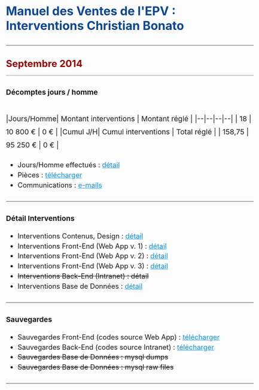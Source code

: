 
# Manuel des Ventes de l'EPV : Interventions Christian Bonato

---

## **Septembre 2014**  


### Décomptes jours / homme

|Jours/Homme| Montant interventions | Montant réglé |
|--|--|--|--|
| 18 | 10 800 € | 0 € |
|**Cumul J/H**| **Cumul interventions** | **Total réglé** |
| 158,75 | 95 250 € | 0 € |


 - Jours/Homme effectués : [détail](https://docs.google.com/spreadsheets/d/1KixK5mX9GwiczcoHvZs41qNYuXUVKQY-yVzJ2AQ2LT8/edit#gid=59911067)
 - Pièces : [télécharger](https://drive.google.com/file/d/1gsbWZjLRJveq2I8HF0VzZ-WF2fIvb8kx/view?usp=sharing)
 - Communications : [e-mails](http://ns367573.ovh.net/castle_intranet/utilities/emails_by_category/2014-09)
---

### Détail Interventions

- Interventions Contenus, Design : [détail](http://ns367573.ovh.net/castle_intranet/utilities/reorganiser/design/2014-09)  
 - Interventions Front-End  (Web App v. 1) : [détail](http://ns367573.ovh.net/castle_intranet/utilities/reorganiser/web_app_v1/2014-09)
 - Interventions Front-End  (Web App v. 2) : [détail](http://ns367573.ovh.net/castle_intranet/utilities/reorganiser/web_app_v2/2014-09)
 -  Interventions Front-End  (Web App v. 3) : [détail](http://ns367573.ovh.net/castle_intranet/utilities/reorganiser/web_app_v3/2014-09)
 - ~~Interventions Back-End (Intranet) : détail~~
 - Interventions Base de Données : [détail](http://ns367573.ovh.net/castle_intranet/utilities/backend_counter_content/2014-09)

---

### Sauvegardes

 - Sauvegardes Front-End (codes source Web App) : [télécharger](http://ns367573.ovh.net/castle_intranet/utilities/list_webapp_backups/web_app/2014-09)
 - Sauvegardes Back-End (codes source Intranet) : [télécharger](http://ns367573.ovh.net/castle_intranet/utilities/list_webapp_backups/intranet/2014-09)
 - ~~Sauvegardes Base de Données : mysql dumps~~
 - ~~Sauvegardes Base de Données : mysql raw files~~

---


<script src="https://code.jquery.com/jquery-3.2.1.min.js"></script>

<script>
  
  $(document).ready(function(){
  
$('a').attr('target','_blank');
  
// force PDF Files to open in new window
    $('a[href$=".pdf"]').attr('target', '_blank');
  });
  
</script>

<style>
body{
  font-size: 1.15rem;
  }
  
  .inner{
      max-width: 75vw;
  }
  
  thead, tr:nth-child(2){
      background: white;
      font-weight: initial !important;
  }
 

strong{
font-weight: normal !important;
}

tbody{
    font-weight: 700 !important;
    color:black;
}

 th {
    font-family: inherit;
    padding: 1rem;
    background: none;
    color: #373737;
    padding: 0.85rem;
    border: 1px solid #373737;
    font-weight: normal !important;
}

 
  h1 {
    margin-top: 3rem;
    font-size: 2rem;
    color: #0c4792;
}  

h2 {
    margin-top: 2rem;
    font-size: 1.6rem;
    padding-bottom: 1rem;
    background: none;
    border-bottom: 1px solid #999;
    color: #990000;
    font-weight: 700 !important;
} 

h2 > strong{
    font-weight: 700 !important;
}


h3 {
    margin-top: 2rem;
    font-size: 1.2rem;
} 

p{
  margin-top: 2.6rem;
  font-size:1.2rem;
  line-height: 2.2rem;
  }
  
 hr {
    height: initial;
    margin-bottom: 0.5rem;
    margin-top: 2rem;
    border: 1px solid #999;
    background: none;
}

li{
padding-top: 0.3rem;
}

a{
color:#0c93e4;
text-decoration: underline;
}

a:visited {
  color: purple;
}

#header_wrap{
display:none;
}

#main_content_wrap{
padding-bottom: 6rem;
}

#footer_wrap{
display:none;
}
</style>
